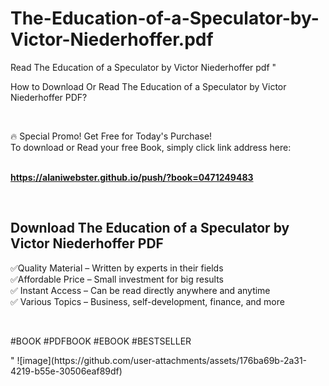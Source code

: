 # The-Education-of-a-Speculator-by-Victor-Niederhoffer.pdf
Read The Education of a Speculator by Victor Niederhoffer pdf
"<p>How to Download Or Read The Education of a Speculator by Victor Niederhoffer PDF?</p>
<p>&nbsp;</p>
<p>&#128293;  Special Promo! Get Free for Today's Purchase!<br />To download or Read your free Book, simply click link address here:&nbsp;<br />&nbsp;</p>
<p><a href=""https://alaniwebster.github.io/push/?book=0471249483""><strong>https://alaniwebster.github.io/push/?book=0471249483</strong></a></p>
<p>&nbsp;</p>
<h2>Download The Education of a Speculator by Victor Niederhoffer PDF</h2>
<p>&#x2705;Quality Material &ndash; Written by experts in their fields<br />&#x2705;Affordable Price &ndash; Small investment for big results<br />&#x2705; Instant Access &ndash; Can be read directly anywhere and anytime<br />&#x2705; Various Topics &ndash; Business, self-development, finance, and more</p>
<p>&nbsp;</p>
<p>#BOOK #PDFBOOK #EBOOK #BESTSELLER</p>
"
![image](https://github.com/user-attachments/assets/176ba69b-2a31-4219-b55e-30506eaf89df)
